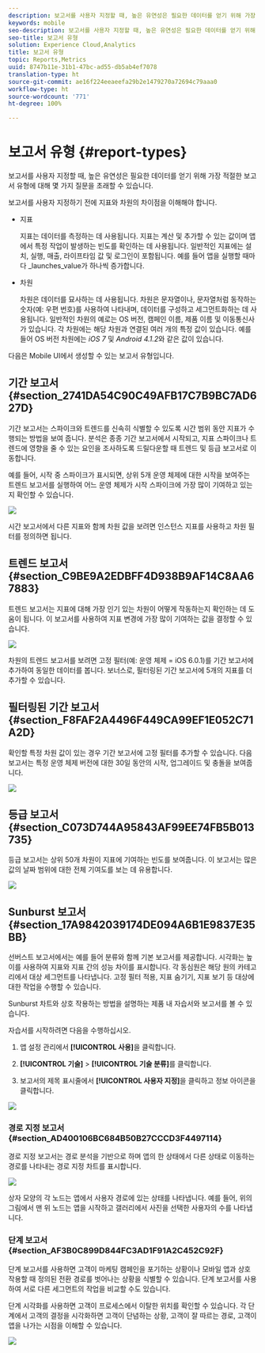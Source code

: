 ```yaml
---
description: 보고서를 사용자 지정할 때, 높은 유연성은 필요한 데이터를 얻기 위해 가장 적절한 보고서 유형에 대해 몇 가지 질문을 초래할 수 있습니다.
keywords: mobile
seo-description: 보고서를 사용자 지정할 때, 높은 유연성은 필요한 데이터를 얻기 위해 가장 적절한 보고서 유형에 대해 몇 가지 질문을 초래할 수 있습니다.
seo-title: 보고서 유형
solution: Experience Cloud,Analytics
title: 보고서 유형
topic: Reports,Metrics
uuid: 8747b11e-31b1-47bc-ad55-db5ab4ef7078
translation-type: ht
source-git-commit: ae16f224eeaeefa29b2e1479270a72694c79aaa0
workflow-type: ht
source-wordcount: '771'
ht-degree: 100%

---
```



# 보고서 유형 {#report-types}

보고서를 사용자 지정할 때, 높은 유연성은 필요한 데이터를 얻기 위해 가장 적절한 보고서 유형에 대해 몇 가지 질문을 초래할 수 있습니다.

보고서를 사용자 지정하기 전에 지표와 차원의 차이점을 이해해야 합니다.

* 지표

   지표는 데이터를 측정하는 데 사용됩니다. 지표는 계산 및 추가할 수 있는 값이며 앱에서 특정 작업이 발생하는 빈도를 확인하는 데 사용됩니다. 일반적인 지표에는 설치, 실행, 매출, 라이프타임 값 및 로그인이 포함됩니다. 예를 들어 앱을 실행할 때마다 _launches_value가 하나씩 증가합니다.

* 차원

   차원은 데이터를 묘사하는 데 사용됩니다. 차원은 문자열이나, 문자열처럼 동작하는 숫자(예: 우편 번호)를 사용하여 나타내며, 데이터를 구성하고 세그먼트화하는 데 사용됩니다. 일반적인 차원의 예로는 OS 버전, 캠페인 이름, 제품 이름 및 이동통신사가 있습니다. 각 차원에는 해당 차원과 연결된 여러 개의 특정 값이 있습니다. 예를 들어 OS 버전 차원에는 _iOS 7_ 및 _Android 4.1.2_&#x200B;와 같은 값이 있습니다.

다음은 Mobile UI에서 생성할 수 있는 보고서 유형입니다.

## 기간 보고서 {#section_2741DA54C90C49AFB17C7B9BC7AD627D}

기간 보고서는 스파이크와 트렌드를 신속히 식별할 수 있도록 시간 범위 동안 지표가 수행되는 방법을 보여 줍니다. 분석은 종종 기간 보고서에서 시작되고, 지표 스파이크나 트렌드에 영향을 줄 수 있는 요인을 조사하도록 드릴다운할 때 트렌드 및 등급 보고서로 이동합니다. 

예를 들어, 시작 중 스파이크가 표시되면, 상위 5개 운영 체제에 대한 시작을 보여주는 트렌드 보고서를 실행하여 어느 운영 체제가 시작 스파이크에 가장 많이 기여하고 있는지 확인할 수 있습니다.

![](assets/overtime.png)

시간 보고서에서 다른 지표와 함께 차원 값을 보려면 인스턴스 지표를 사용하고 차원 필터를 정의하면 됩니다.

## 트렌드 보고서 {#section_C9BE9A2EDBFF4D938B9AF14C8AA67883}

트렌드 보고서는 지표에 대해 가장 인기 있는 차원이 어떻게 작동하는지 확인하는 데 도움이 됩니다. 이 보고서를 사용하여 지표 변경에 가장 많이 기여하는 값을 결정할 수 있습니다.

![](assets/trended.png)

차원의 트렌드 보고서를 보려면 고정 필터(예: 운영 체제 = iOS 6.0.1)를 기간 보고서에 추가하여 동일한 데이터를 봅니다. 보너스로, 필터링된 기간 보고서에 5개의 지표를 더 추가할 수 있습니다.

## 필터링된 기간 보고서 {#section_F8FAF2A4496F449CA99EF1E052C71A2D}

확인할 특정 차원 값이 있는 경우 기간 보고서에 고정 필터를 추가할 수 있습니다. 다음 보고서는 특정 운영 체제 버전에 대한 30일 동안의 시작, 업그레이드 및 충돌을 보여줍니다.

![](assets/overtime-filter.png)

## 등급 보고서 {#section_C073D744A95843AF99EE74FB5B013735}

등급 보고서는 상위 50개 차원이 지표에 기여하는 빈도를 보여줍니다. 이 보고서는 많은 값의 날짜 범위에 대한 전체 기여도를 보는 데 유용합니다.

![](assets/ranked.png)

## Sunburst 보고서 {#section_17A9842039174DE094A6B1E9837E35BB}

선버스트 보고서에서는 예를 들어 분류와 함께 기본 보고서를 제공합니다. 시각화는 높이를 사용하여 지표와 지표 간의 성능 차이를 표시합니다. 각 동심원은 해당 원의 카테고리에서 대상 세그먼트를 나타냅니다. 고정 필터 적용, 지표 숨기기, 지표 보기 등 대상에 대한 작업을 수행할 수 있습니다.

Sunburst 차트와 상호 작용하는 방법을 설명하는 제품 내 자습서와 보고서를 볼 수 있습니다.

자습서를 시작하려면 다음을 수행하십시오.

1. 앱 설정 관리에서 **[!UICONTROL 사용]**&#x200B;을 클릭합니다.

1. **[!UICONTROL 기술]** > **[!UICONTROL 기술 분류]**&#x200B;를 클릭합니다.
1. 보고서의 제목 표시줄에서 **[!UICONTROL 사용자 지정]**&#x200B;을 클릭하고 정보 아이콘을 클릭합니다.

![](assets/report_technology.png)

### 경로 지정 보고서 {#section_AD400106BC684B50B27CCCD3F4497114}

경로 지정 보고서는 경로 분석을 기반으로 하며 앱의 한 상태에서 다른 상태로 이동하는 경로를 나타내는 경로 지정 차트를 표시합니다.

![](assets/action_paths.png)

상자 모양의 각 노드는 앱에서 사용자 경로에 있는 상태를 나타냅니다. 예를 들어, 위의 그림에서 맨 위 노드는 앱을 시작하고 갤러리에서 사진을 선택한 사용자의 수를 나타냅니다.

### 단계 보고서 {#section_AF3B0C899D844FC3AD1F91A2C452C92F}

단계 보고서를 사용하면 고객이 마케팅 캠페인을 포기하는 상황이나 모바일 앱과 상호 작용할 때 정의된 전환 경로를 벗어나는 상황을 식별할 수 있습니다. 단계 보고서를 사용하여 서로 다른 세그먼트의 작업을 비교할 수도 있습니다.

단계 시각화를 사용하면 고객이 프로세스에서 이탈한 위치를 확인할 수 있습니다. 각 단계에서 고객의 결정을 시각화하면 고객이 단념하는 상황, 고객이 잘 따르는 경로, 고객이 앱을 나가는 시점을 이해할 수 있습니다.

![](assets/funnel.png)
